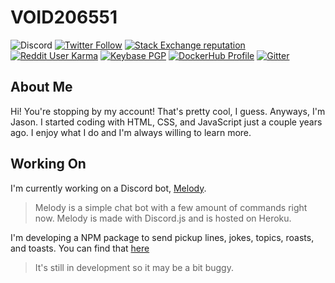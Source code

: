 # VOID206551

![Discord](https://img.shields.io/discord/728016111920087081?color=%23738ADB&label=Official%20Server&logo=discord&style=for-the-badge)
[![Twitter Follow](https://img.shields.io/twitter/follow/void206551?color=%231DA1F2&label=Twitter&style=for-the-badge&logo=twitter&logoColor=ffffff)](https://twitter.com/void206551)
[![Stack Exchange reputation](https://img.shields.io/stackexchange/stackoverflow/r/8767411?color=%23F48024&label=Stack%20overflow&style=for-the-badge&logo=stackoverflow&logoColor=ffffff)](https://stackoverflow.com/users/8767411/jason)
[![Reddit User Karma](https://img.shields.io/reddit/user-karma/combined/void206551?label=Reddit&style=for-the-badge&logo=reddit&logoColor=ffffff)](https://www.reddit.com/user/void206551)
[![Keybase PGP](https://img.shields.io/keybase/pgp/void206551?label=Keybase&logo=keybase&logoColor=ffffff&style=for-the-badge)](https://keybase.io/void206551)
[![DockerHub Profile](https://img.shields.io/badge/DockerHub-void206551-informational?style=for-the-badge&logo=docker&logoColor=ffffff)](https://hub.docker.com/u/void206551)
[![Gitter](https://img.shields.io/gitter/room/void206551/community?label=void206551&logo=gitter&logoColor=ffffff&style=for-the-badge)](https://gitter.im/void206551/community)

## About Me
Hi! You're stopping by my account! That's pretty cool, I guess. Anyways, I'm Jason. I started coding with HTML, CSS, and JavaScript just a couple years ago. I enjoy what I do and I'm always willing to learn more. 

## Working On
I'm currently working on a Discord bot, [Melody](https://github.com/void-melody/melody). 
 > Melody is a simple chat bot with a few amount of commands right now. Melody is made with Discord.js and is hosted on Heroku.
 
 I'm developing a NPM package to send pickup lines, jokes, topics, roasts, and toasts. You can find that [here](https://void206551.github.io/fun-responses/)
 > It's still in development so it may be a bit buggy. 
